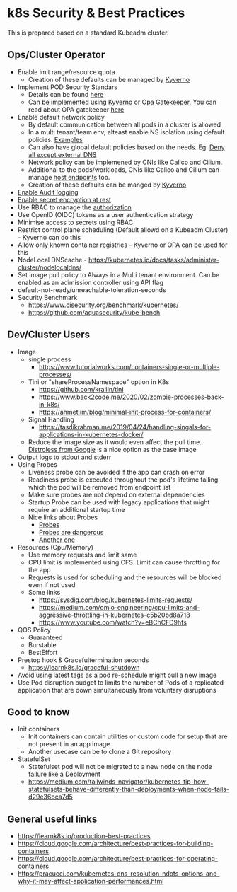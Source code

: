 # k8s Security & Best Practices

This is prepared based on a standard Kubeadm cluster. 

## Ops/Cluster Operator
  - Enable imit range/resource quota
    - Creation of these defaults can be managed by [Kyverno](https://kyverno.io/policies/best-practices/add_ns_quota/?policytypes=LimitRange)
  - Implement POD Security Standars
    - Details can be found [here](https://kubernetes.io/docs/concepts/security/pod-security-standards/)
    - Can be implemented using [Kyverno](https://kyverno.io/policies/pod-security/) or [Opa Gatekeeper](https://github.com/open-policy-agent/gatekeeper). You can read about OPA gatekeeper [here](https://kubernetes.io/blog/2019/08/06/opa-gatekeeper-policy-and-governance-for-kubernetes/)
  - Enable default network policy
    - By default communication between all pods in a cluster is allowed
    - In a multi tenant/team env, alteast enable NS isolation using default policies. [Examples](https://github.com/ahmetb/kubernetes-network-policy-recipes)
    - Can also have global default policies based on the needs. Eg: [Deny all except external DNS](https://docs.projectcalico.org/security/kubernetes-default-deny)
    - Network policy can be implemened by CNIs like Calico and Cilium.
    - Additional to the pods/workloads, CNIs like Calico and Cilium can manage [host endpoints](https://docs.projectcalico.org/security/kubernetes-nodes) too. 
    - Creation of these defaults can be manged by [Kyverno](https://kyverno.io/docs/writing-policies/generate/#generate-a-networkpolicy)
  - [Enable Audit logging](https://kubernetes.io/docs/tasks/debug-application-cluster/audit/) 
  - [Enable secret encryption at rest](https://kubernetes.io/docs/tasks/administer-cluster/encrypt-data/)
  - Use RBAC to manage the [authorization](https://kubernetes.io/docs/reference/access-authn-authz/authorization/)
  - Use OpenID (OIDC) tokens as a user authentication strategy
  - Minimise access to secrets using RBAC
  - Restrict control plane scheduling (Default allowd on a Kubeadm Cluster) - Kyverno can do this
  - Allow only known container registries - Kyverno or OPA can be used for this
  - NodeLocal DNScache - https://kubernetes.io/docs/tasks/administer-cluster/nodelocaldns/
  - Set image pull policy to Always in a Multi tenant environment. Can be enabled as an adimission controller using API flag
  - default-not-ready/unreachable-toleration-seconds
  - Security Benchmark
    - https://www.cisecurity.org/benchmark/kubernetes/
    - https://github.com/aquasecurity/kube-bench
    

## Dev/Cluster Users
  - Image 
    - single process  
      - https://www.tutorialworks.com/containers-single-or-multiple-processes/
    - Tini or "shareProcessNamespace" option in K8s
      - https://github.com/krallin/tini
      - https://www.back2code.me/2020/02/zombie-processes-back-in-k8s/
      - https://ahmet.im/blog/minimal-init-process-for-containers/
    - Signal Handling
      - https://tasdikrahman.me/2019/04/24/handling-singals-for-applications-in-kubernetes-docker/
    - Reduce the image size as it would even affect the pull time. [Distroless from Google](https://github.com/GoogleContainerTools/distroless) is a nice option as the base image
  - Output logs to stdout and stderr
  - Using Probes 
    - Liveness probe can be avoided if the app can crash on error
    - Readiness probe is executed throughout the pod's lifetime failing which the pod will be removed from endpoint list
    - Make sure probes are not depend on external dependencies
    - Startup Probe can be used with legacy applications that might require an additional startup time
    - Nice links about Probes
      - [Probes](https://blog.colinbreck.com/kubernetes-liveness-and-readiness-probes-how-to-avoid-shooting-yourself-in-the-foot/)
      - [Probes are dangerous](https://srcco.de/posts/kubernetes-liveness-probes-are-dangerous.html)
      - [Another one](https://loft.sh/blog/kubernetes-liveness-probes-examples-common-pitfalls/index-1/)
  - Resources (Cpu/Memory)
    - Use memory requests and limit same
    - CPU limit is implemented using CFS. Limit can cause throttling for the app
    - Requests is used for scheduling and the resources will be blocked even if not used
    - Some links
      - https://sysdig.com/blog/kubernetes-limits-requests/
      - https://medium.com/omio-engineering/cpu-limits-and-aggressive-throttling-in-kubernetes-c5b20bd8a718
      - https://www.youtube.com/watch?v=eBChCFD9hfs
  - QOS Policy
    - Guaranteed
    - Burstable
    - BestEffort
  - Prestop hook & Gracefultermination seconds
    - https://learnk8s.io/graceful-shutdown
  - Avoid using latest tags as a pod re-schedule might pull a new image
  - Use Pod disruption budget to limits the number of Pods of a replicated application that are down simultaneously from voluntary disruptions

## Good to know
  - Init containers
    - Init containers can contain utilities or custom code for setup that are not present in an app image
    - Another usecase can be to clone a Git repository 
  - StatefulSet
    - Statefulset pod will not be migrated to a new node on the node failure like a Deployment
    - https://medium.com/tailwinds-navigator/kubernetes-tip-how-statefulsets-behave-differently-than-deployments-when-node-fails-d29e36bca7d5

## General useful links
  - https://learnk8s.io/production-best-practices
  - https://cloud.google.com/architecture/best-practices-for-building-containers
  - https://cloud.google.com/architecture/best-practices-for-operating-containers
  - https://pracucci.com/kubernetes-dns-resolution-ndots-options-and-why-it-may-affect-application-performances.html
